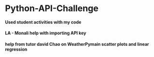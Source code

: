 # Python-API-Challenge

#### Used student activities with my code
#### LA - Monali help with importing API key

#### help from tutor david Chao on WeatherPymain scatter plots and linear regression